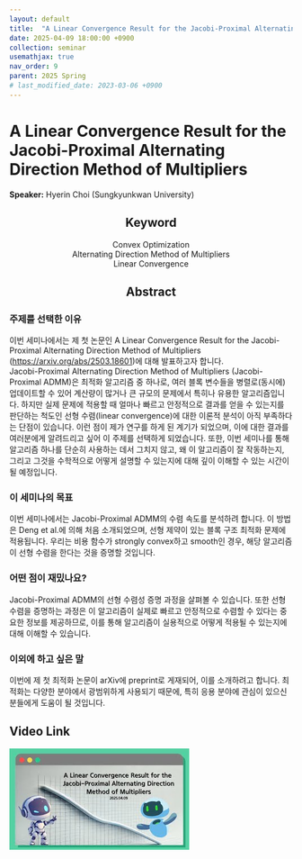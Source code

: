 ```yaml
---
layout: default
title:  "A Linear Convergence Result for the Jacobi-Proximal Alternating Direction Method of Multipliers"
date: 2025-04-09 18:00:00 +0900
collection: seminar
usemathjax: true
nav_order: 9
parent: 2025 Spring
# last_modified_date: 2023-03-06 +0900
---
```

# A Linear Convergence Result for the Jacobi-Proximal Alternating Direction Method of Multipliers

**Speaker:** Hyerin Choi (Sungkyunkwan University) <br>
   
## <center> Keyword </center>
<center>Convex Optimization</center>
<center>Alternating Direction Method of Multipliers</center>
<center>Linear Convergence</center>
   
## <center> Abstract </center>

### 주제를 선택한 이유
이번 세미나에서는 제 첫 논문인 A Linear Convergence Result for the Jacobi-Proximal Alternating Direction Method of Multipliers (https://arxiv.org/abs/2503.18601)에 대해 발표하고자 합니다.<br>
Jacobi-Proximal Alternating Direction Method of Multipliers (Jacobi-Proximal ADMM)은 최적화 알고리즘 중 하나로, 여러 블록 변수들을 병렬로(동시에) 업데이트할 수 있어 계산량이 많거나 큰 규모의 문제에서 특히나 유용한 알고리즘입니다. 하지만 실제 문제에 적용할 때 얼마나 빠르고 안정적으로 결과를 얻을 수 있는지를 판단하는 척도인 선형 수렴(linear convergence)에 대한 이론적 분석이 아직 부족하다는 단점이 있습니다. 이런 점이 제가 연구를 하게 된 계기가 되었으며, 이에 대한 결과를 여러분에게 알려드리고 싶어 이 주제를 선택하게 되었습니다. 또한, 이번 세미나를 통해 알고리즘 하나를 단순히 사용하는 데서 그치지 않고, 왜 이 알고리즘이 잘 작동하는지, 그리고 그것을 수학적으로 어떻게 설명할 수 있는지에 대해 깊이 이해할 수 있는 시간이 될 예정입니다.

### 이 세미나의 목표
이번 세미나에서는 Jacobi-Proximal ADMM의 수렴 속도를 분석하려 합니다. 이 방법은 Deng et al.에 의해 처음 소개되었으며, 선형 제약이 있는 블록 구조 최적화 문제에 적용됩니다. 우리는 비용 함수가 strongly convex하고 smooth인 경우, 해당 알고리즘이 선형 수렴을 한다는 것을 증명할 것입니다.

### 어떤 점이 재밌나요?
Jacobi-Proximal ADMM의 선형 수렴성 증명 과정을 살펴볼 수 있습니다. 또한 선형 수렴을 증명하는 과정은 이 알고리즘이 실제로 빠르고 안정적으로 수렴할 수 있다는 중요한 정보를 제공하므로, 이를 통해 알고리즘이 실용적으로 어떻게 적용될 수 있는지에 대해 이해할 수 있습니다.

### 이외에 하고 싶은 말
이번에 제 첫 최적화 논문이 arXiv에 preprint로 게재되어, 이를 소개하려고 합니다. 최적화는 다양한 분야에서 광범위하게 사용되기 때문에, 특히 응용 분야에 관심이 있으신 분들에게 도움이 될 것입니다.

## Video Link

[![Video Label](pictures/9_optimization.jpg)](https://youtu.be/Z3O63VFtVG4)

<!--## ## PDF Download
<a target='_blank' href='download/EulerLagrange.pdf'>Euler-Lagrange equation PPT</a>-->